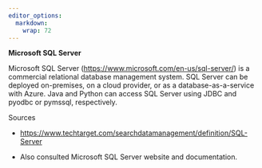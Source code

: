 ```yaml
---
editor_options: 
  markdown: 
    wrap: 72
---
```


**Microsoft SQL Server**

Microsoft SQL Server (<https://www.microsoft.com/en-us/sql-server/>) is
a commercial relational database management system. SQL Server can be
deployed on-premises, on a cloud provider, or as a database-as-a-service
with Azure. Java and Python can access SQL Server using JDBC and pyodbc
or pymssql, respectively.

Sources

-   <https://www.techtarget.com/searchdatamanagement/definition/SQL-Server>

-   Also consulted Microsoft SQL Server website and documentation.
